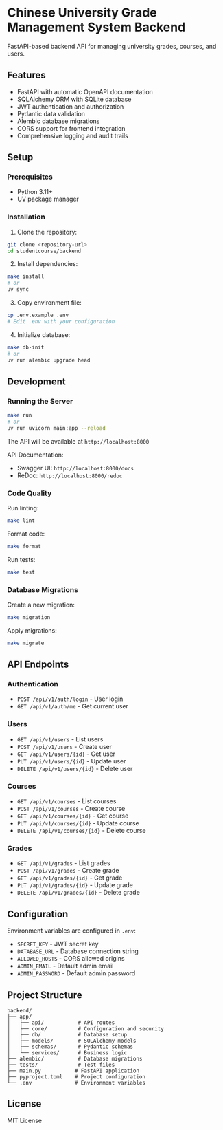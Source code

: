 # Chinese University Grade Management System Backend

FastAPI-based backend API for managing university grades, courses, and users.

## Features

- FastAPI with automatic OpenAPI documentation
- SQLAlchemy ORM with SQLite database
- JWT authentication and authorization
- Pydantic data validation
- Alembic database migrations
- CORS support for frontend integration
- Comprehensive logging and audit trails

## Setup

### Prerequisites

- Python 3.11+
- UV package manager

### Installation

1. Clone the repository:
```bash
git clone <repository-url>
cd studentcourse/backend
```

2. Install dependencies:
```bash
make install
# or
uv sync
```

3. Copy environment file:
```bash
cp .env.example .env
# Edit .env with your configuration
```

4. Initialize database:
```bash
make db-init
# or
uv run alembic upgrade head
```

## Development

### Running the Server

```bash
make run
# or
uv run uvicorn main:app --reload
```

The API will be available at `http://localhost:8000`

API Documentation:
- Swagger UI: `http://localhost:8000/docs`
- ReDoc: `http://localhost:8000/redoc`

### Code Quality

Run linting:
```bash
make lint
```

Format code:
```bash
make format
```

Run tests:
```bash
make test
```

### Database Migrations

Create a new migration:
```bash
make migration
```

Apply migrations:
```bash
make migrate
```

## API Endpoints

### Authentication
- `POST /api/v1/auth/login` - User login
- `GET /api/v1/auth/me` - Get current user

### Users
- `GET /api/v1/users` - List users
- `POST /api/v1/users` - Create user
- `GET /api/v1/users/{id}` - Get user
- `PUT /api/v1/users/{id}` - Update user
- `DELETE /api/v1/users/{id}` - Delete user

### Courses
- `GET /api/v1/courses` - List courses
- `POST /api/v1/courses` - Create course
- `GET /api/v1/courses/{id}` - Get course
- `PUT /api/v1/courses/{id}` - Update course
- `DELETE /api/v1/courses/{id}` - Delete course

### Grades
- `GET /api/v1/grades` - List grades
- `POST /api/v1/grades` - Create grade
- `GET /api/v1/grades/{id}` - Get grade
- `PUT /api/v1/grades/{id}` - Update grade
- `DELETE /api/v1/grades/{id}` - Delete grade

## Configuration

Environment variables are configured in `.env`:

- `SECRET_KEY` - JWT secret key
- `DATABASE_URL` - Database connection string
- `ALLOWED_HOSTS` - CORS allowed origins
- `ADMIN_EMAIL` - Default admin email
- `ADMIN_PASSWORD` - Default admin password

## Project Structure

```
backend/
├── app/
│   ├── api/           # API routes
│   ├── core/          # Configuration and security
│   ├── db/            # Database setup
│   ├── models/        # SQLAlchemy models
│   ├── schemas/       # Pydantic schemas
│   └── services/      # Business logic
├── alembic/           # Database migrations
├── tests/             # Test files
├── main.py           # FastAPI application
├── pyproject.toml    # Project configuration
└── .env              # Environment variables
```

## License

MIT License
